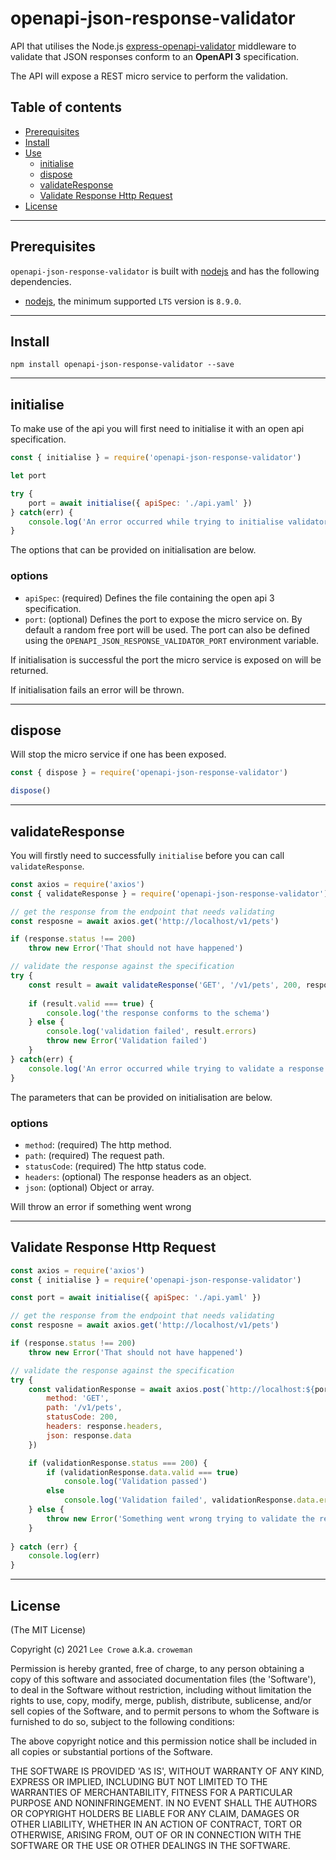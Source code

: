 # openapi-json-response-validator

API that utilises the Node.js <a href="https://www.npmjs.com/package/express-openapi-validator">express-openapi-validator</a> middleware to validate that JSON responses conform to an **OpenAPI 3** specification.

The API will expose a REST micro service to perform the validation.

## Table of contents

- [Prerequisites](#prerequisites)
- [Install](#install)
- [Use](#use)
  - [initialise](#initialise)
  - [dispose](#dispose)
  - [validateResponse](#validateresponse)
  - [Validate Response Http Request](#validateresponsehttp)
- [License](#license)

---

## Prerequisites<a name="prerequisites"></a>

`openapi-json-response-validator` is built with <a href="https://nodejs.org/en/">nodejs</a> and has the following dependencies.

- <a href="https://nodejs.org/en/">nodejs</a>, the minimum supported `LTS` version is `8.9.0`.

---

## Install<a name="install"></a>

```
npm install openapi-json-response-validator --save
```

---

## initialise<a name="initialise"></a>

To make use of the api you will first need to initialise it with an open api specification.

```js
const { initialise } = require('openapi-json-response-validator')

let port

try {
    port = await initialise({ apiSpec: './api.yaml' })
} catch(err) {
    console.log('An error occurred while trying to initialise validator', err)
}
```

The options that can be provided on initialisation are below.

### options
 - `apiSpec`: (required) Defines the file containing the open api 3 specification.
 - `port`: (optional) Defines the port to expose the micro service on. By default a random free port will be used.  The port can also be defined using the `OPENAPI_JSON_RESPONSE_VALIDATOR_PORT` environment variable.

If initialisation is successful the port the micro service is exposed on will be returned.

If initialisation fails an error will be thrown.

---

## dispose<a name="dispose"></a>

Will stop the micro service if one has been exposed.

```js
const { dispose } = require('openapi-json-response-validator')

dispose()
```

---

## validateResponse<a name="validateresponse"></a>

You will firstly need to successfully `initialise` before you can call `validateResponse`.

```js
const axios = require('axios')
const { validateResponse } = require('openapi-json-response-validator')

// get the response from the endpoint that needs validating
const resposne = await axios.get('http://localhost/v1/pets')

if (response.status !== 200)
    throw new Error('That should not have happened')

// validate the response against the specification
try {
    const result = await validateResponse('GET', '/v1/pets', 200, response.headers, response.data)
    
    if (result.valid === true) {
        console.log('the response conforms to the schema')
    } else {
        console.log('validation failed', result.errors)
        throw new Error('Validation failed')
    }
} catch(err) {
    console.log('An error occurred while trying to validate a response', err)
}
```

The parameters that can be provided on initialisation are below.

### options
 - `method`: (required) The http method.
 - `path`: (required) The request path.
 - `statusCode`: (required) The http status code.
 - `headers`: (optional) The response headers as an object.
 - `json`: (optional) Object or array.

Will throw an error if something went wrong

---

## Validate Response Http Request<a name="validateresponsehttp"></a>

```js
const axios = require('axios')
const { initialise } = require('openapi-json-response-validator')

const port = await initialise({ apiSpec: './api.yaml' })

// get the response from the endpoint that needs validating
const resposne = await axios.get('http://localhost/v1/pets')

if (response.status !== 200)
    throw new Error('That should not have happened')

// validate the response against the specification
try {
    const validationResponse = await axios.post(`http://localhost:${port}/validate-response`, {
        method: 'GET',
        path: '/v1/pets',
        statusCode: 200,            
        headers: response.headers,
        json: response.data
    })

    if (validationResponse.status === 200) {
        if (validationResponse.data.valid === true)
            console.log('Validation passed')
        else
            console.log('Validation failed', validationResponse.data.errors)
    } else {
        throw new Error('Something went wrong trying to validate the response')
    }    
    
} catch (err) {
    console.log(err)
}
```

---

## License<a name="license"></a>

(The MIT License)

Copyright (c) 2021 `Lee Crowe` a.k.a. `croweman`

Permission is hereby granted, free of charge, to any person obtaining a copy of this software and associated documentation files (the 'Software'), to deal in the Software without restriction, including without limitation the rights to use, copy, modify, merge, publish, distribute, sublicense, and/or sell copies of the Software, and to permit persons to whom the Software is furnished to do so, subject to the following conditions:

The above copyright notice and this permission notice shall be included in all copies or substantial portions of the Software.

THE SOFTWARE IS PROVIDED 'AS IS', WITHOUT WARRANTY OF ANY KIND, EXPRESS OR IMPLIED, INCLUDING BUT NOT LIMITED TO THE WARRANTIES OF MERCHANTABILITY, FITNESS FOR A PARTICULAR PURPOSE AND NONINFRINGEMENT. IN NO EVENT SHALL THE AUTHORS OR COPYRIGHT HOLDERS BE LIABLE FOR ANY CLAIM, DAMAGES OR OTHER LIABILITY, WHETHER IN AN ACTION OF CONTRACT, TORT OR OTHERWISE, ARISING FROM, OUT OF OR IN CONNECTION WITH THE SOFTWARE OR THE USE OR OTHER DEALINGS IN THE SOFTWARE.


